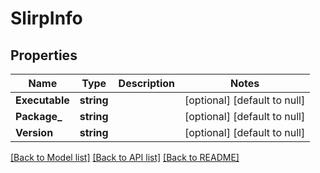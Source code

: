 # SlirpInfo

## Properties
Name | Type | Description | Notes
------------ | ------------- | ------------- | -------------
**Executable** | **string** |  | [optional] [default to null]
**Package_** | **string** |  | [optional] [default to null]
**Version** | **string** |  | [optional] [default to null]

[[Back to Model list]](../README.md#documentation-for-models) [[Back to API list]](../README.md#documentation-for-api-endpoints) [[Back to README]](../README.md)

